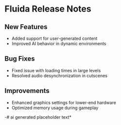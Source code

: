 # Fluida Release Notes

## New Features
- Added support for user-generated content
- Improved AI behavior in dynamic environments

## Bug Fixes
- Fixed issue with loading times in large levels
- Resolved audio desynchronization in cutscenes

## Improvements
- Enhanced graphics settings for lower-end hardware
- Optimized memory usage during gameplay

-# ai generated placeholder text*